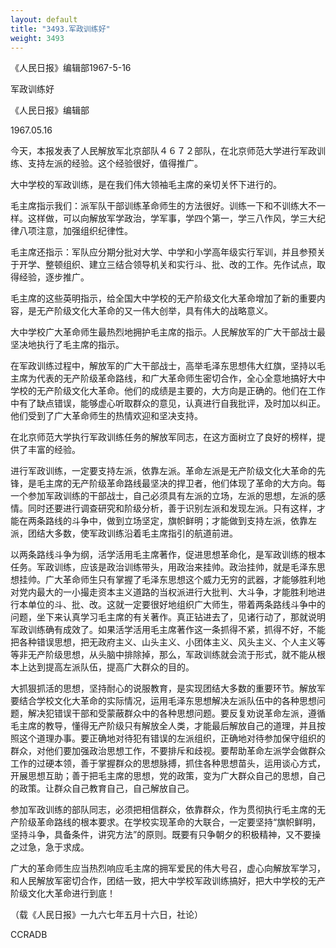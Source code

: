 ```yaml
---
layout: default
title: "3493.军政训练好"
weight: 3493
---
```


《人民日报》编辑部1967-5-16

军政训练好

《人民日报》编辑部

1967.05.16

今天，本报发表了人民解放军北京部队４６７２部队，在北京师范大学进行军政训练、支持左派的经验。这个经验很好，值得推广。

大中学校的军政训练，是在我们伟大领袖毛主席的亲切关怀下进行的。

毛主席指示我们：派军队干部训练革命师生的方法很好。训练一下和不训练大不一样。这样做，可以向解放军学政治，学军事，学四个第一，学三八作风，学三大纪律八项注意，加强组织纪律性。

毛主席还指示：军队应分期分批对大学、中学和小学高年级实行军训，并且参预关于开学、整顿组织、建立三结合领导机关和实行斗、批、改的工作。先作试点，取得经验，逐步推广。

毛主席的这些英明指示，给全国大中学校的无产阶级文化大革命增加了新的重要内容，是无产阶级文化大革命的又一伟大创举，具有伟大的战略意义。

大中学校广大革命师生最热烈地拥护毛主席的指示。人民解放军的广大干部战士最坚决地执行了毛主席的指示。

在军政训练过程中，解放军的广大干部战士，高举毛泽东思想伟大红旗，坚持以毛主席为代表的无产阶级革命路线，和广大革命师生密切合作，全心全意地搞好大中学校的无产阶级文化大革命。他们的成绩是主要的，大方向是正确的。他们在工作中有了缺点错误，能够虚心听取群众的意见，认真进行自我批评，及时加以纠正。他们受到了广大革命师生的热情欢迎和坚决支持。

在北京师范大学执行军政训练任务的解放军同志，在这方面树立了良好的榜样，提供了丰富的经验。

进行军政训练，一定要支持左派，依靠左派。革命左派是无产阶级文化大革命的先锋，是毛主席的无产阶级革命路线最坚决的捍卫者，他们体现了革命的大方向。每一个参加军政训练的干部战士，自己必须具有左派的立场，左派的思想，左派的感情。同时还要进行调查研究和阶级分析，善于识别左派和发现左派。只有这样，才能在两条路线的斗争中，做到立场坚定，旗帜鲜明；才能做到支持左派，依靠左派，团结大多数，使军政训练沿着毛主席指引的航道前进。

以两条路线斗争为纲，活学活用毛主席著作，促进思想革命化，是军政训练的根本任务。军政训练，应该是政治训练带头，用政治来挂帅。政治挂帅，就是毛泽东思想挂帅。广大革命师生只有掌握了毛泽东思想这个威力无穷的武器，才能够胜利地对党内最大的一小撮走资本主义道路的当权派进行大批判、大斗争，才能胜利地进行本单位的斗、批、改。这就一定要很好地组织广大师生，带着两条路线斗争中的问题，坐下来认真学习毛主席的有关著作。真正钻进去了，见诸行动了，那就说明军政训练确有成效了。如果活学活用毛主席著作这一条抓得不紧，抓得不好，不能把各种错误思想，把无政府主义、山头主义、小团体主义、风头主义、个人主义等等非无产阶级思想，从头脑中排除掉，那么，军政训练就会流于形式，就不能从根本上达到提高左派队伍，提高广大群众的目的。

大抓狠抓活的思想，坚持耐心的说服教育，是实现团结大多数的重要环节。解放军要结合学校文化大革命的实际情况，运用毛泽东思想解决左派队伍中的各种思想问题，解决犯错误干部和受蒙蔽群众中的各种思想问题。要反复劝说革命左派，遵循毛主席的教导，懂得无产阶级只有解放全人类，才能最后解放自己的道理，并且按照这个道理办事。要正确地对待犯有错误的左派组织，正确地对待参加保守组织的群众，对他们要加强政治思想工作，不要排斥和歧视。要帮助革命左派学会做群众工作的过硬本领，善于掌握群众的思想脉搏，抓住各种思想苗头，运用谈心方式，开展思想互助；善于把毛主席的思想，党的政策，变为广大群众自己的思想，自己的政策。让群众自己教育自己，自己解放自己。

参加军政训练的部队同志，必须把相信群众，依靠群众，作为贯彻执行毛主席的无产阶级革命路线的根本要求。在学校实现革命的大联合，一定要坚持“旗帜鲜明，坚持斗争，具备条件，讲究方法”的原则。既要有只争朝夕的积极精神，又不要操之过急，急于求成。

广大的革命师生应当热烈响应毛主席的拥军爱民的伟大号召，虚心向解放军学习，和人民解放军密切合作，团结一致，把大中学校军政训练搞好，把大中学校的无产阶级文化大革命进行到底！

（载《人民日报》一九六七年五月十六日，社论）

CCRADB

